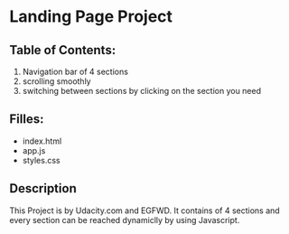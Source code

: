 #  Landing Page Project

## Table of Contents:

1. Navigation bar of 4 sections
2. scrolling smoothly
3. switching between sections by clicking on the section you need

## Filles:

- index.html
- app.js
- styles.css 

## Description

This Project is by Udacity.com and EGFWD. It contains of 4 sections and every section can be reached dynamiclly
by using Javascript.



